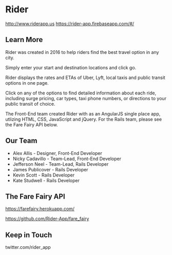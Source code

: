 # Rider

http://www.riderapp.us
https://rider-app.firebaseapp.com/#/


## Learn More
Rider was created in 2016 to help riders find the best travel option in any city.

Simply enter your start and destination locations and click go.

Rider displays the rates and ETAs of Uber, Lyft, local taxis and public transit options in one page.

Click on any of the options to find detailed information about each ride, including surge pricing, car types, taxi phone numbers, or directions to your public transit of choice.


The Front-End team created Rider with as an AngularJS single place app, utlizing HTML, CSS, JavaScript and jQuery.  For the Rails team, please see the Fare Fairy API below.

## Our Team

* Alex Allis - Designer, Front-End Developer
* Nicky Cadavillo - Team-Lead, Front-End Developer
* Jefferson Neel - Team-Lead, Rails Developer
* James Publicover - Rails Developer
* Kevin Scott - Rails Developer
* Kate Studwell - Rails Developer

## The Fare Fairy API

https://farefairy.herokuapp.com/

https://github.com/Rider-App/fare_fairy


## Keep in Touch

twitter.com/rider_app



